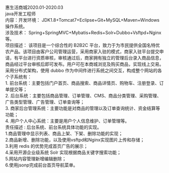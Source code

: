 惠生活商城2020.01-2020.03 <br>
java开发工程师 <br>
内容：开发环境： JDK1.8+Tomcat7+Eclipse+Git+MySQL+Maven+Windows 操作系统。 <br>
涉及技术： Spring+SpringMVC+Mybatis+Redis+Solr+Dubbo+Vsftpd+Nginx 等。 <br>
项目描述： 该项目是一个综合性的 B2B2C 平台，致力于为市民提供全国名特优农产品。该项目由客户公司管理运营，采用商家入驻的模式，商家入驻平台提交申请，有平台进行资质审核，审核通过后，商家拥有独立的管理后台录入商品信息，商品经过平台审核后即可发布。用户可在本商城浏览及购买商品，实现线上交易。采用分布式架构，使用 dubbo 作为中间件进行系统之间交互，构成整个网站的各个子系统有： <br>
             1. 前台系统：主要包括门户首页、商品搜索、商品详情页、购物车、注册登录、订单提交等； <br>
             2. 后台系统：主要包括商品管理、订单管理、CMS、商品分类管理、采购管理、广告类型管理、广告管理、订单查询等； <br>
             3. 商家后台管理系统：主要功能是对商品的管理以及订单查询统计、资金结算等功能； <br>
             4. 用户个人中心系统：主要是用户个人信息维护、订单管理等。 <br>
责任描述 :  后台系统、前台系统具体功能的实现。 <br>
1.商品管理中显示列表、商品上架、下架、删除功能的实现； <br>
2.商品新增、删除功能，以及使用vsftpd和Nginx实现图片上传和存储； <br>
3.利用 redis 的优势完成首页广告的展示； <br>
4.采用开源企业级系统 Solr 实现根据商品关键字搜索功能； <br>
5.网站内容管理新增编辑删除； <br>
6.使用jsonp完成前台首页导航菜单。 <br>
